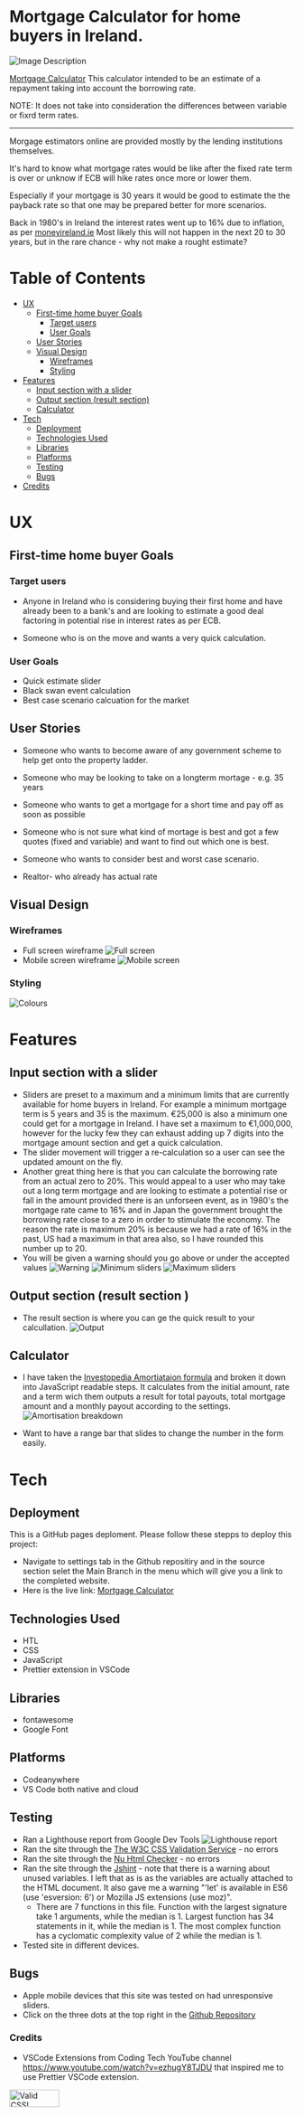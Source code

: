 # Mortgage Calculator for home buyers in Ireland.
![Image Description](./assets/images/site_presentation.jpg)

[Mortgage Calculator](https://oarina.github.io/mortgage-calculator/) This calculator intended to be an estimate of a repayment taking into account the borrowing rate.

NOTE: It does not take into consideration the differences between variable or fixrd term rates. 

***

Morgage estimators online are provided mostly by the lending institutions themselves.

It's hard to know what mortgage rates would be like after the fixed rate term is over or unknow if ECB will hike rates once more or lower them. 

Especially if your mortgage is 30 years it would be good to estimate the the payback rate so that one may be prepared better for more scenarios. 

Back in 1980's in Ireland the interest rates went up to 16% due to inflation, as per [moneyireland.ie](https://www.moneyguideireland.com/history-of-mortgage-rates-in-ireland.html)  Most likely this will not happen in the next 20 to 30 years, but in the rare chance - why not make a rought estimate? 


# Table of Contents
- [UX](#ux)
  - [First-time home buyer Goals](#first-time-home-buyer-goals)
    - [Target users](#target-users)
    - [User Goals](#user-goals)
  - [User Stories](#user-stories)
  - [Visual Design](#visual-design)
    - [Wireframes](#wireframes)
    - [Styling](#styling)
- [Features](#features)
  - [Input section with a slider](#input-section-with-a-slider)
  - [Output section (result section)](#output-section-result-section)
  - [Calculator](#calculator)
- [Tech](#tech)
  - [Deployment](#deployment)
  - [Technologies Used](#technologies-used)
  - [Libraries](#libraries)
  - [Platforms](#platforms)
  - [Testing](#testing)
  - [Bugs](#bugs)
- [Credits](#credits)


# UX
## First-time home buyer Goals 

### Target users 

* Anyone in Ireland who is considering buying their first home and have already been to a bank's and are looking to estimate a good deal factoring in potential rise in interest rates as per ECB. 

*  Someone who is on the move and wants a very quick calculation.



### User Goals 

- Quick estimate slider
- Black swan event calculation 
- Best case scenario calcuation for the market


## User Stories

 * Someone who wants to become aware of any government scheme to help get onto the property ladder.

 * Someone who may be looking to take on a longterm mortage - e.g. 35 years

 * Someone who wants to get a mortgage for a short time and pay off as soon as possible

 * Someone who is not sure what kind of mortage is best and got a few  quotes (fixed and variable) and want to find out which one is best.

 * Someone who wants to consider best and worst case scenario.

 * Realtor- who already has actual rate 

## Visual Design

### Wireframes

* Full screen wireframe
![Full screen](./assets/images/wireframe_full_screen.png)
* Mobile screen wireframe
![Mobile screen](./assets/images/wireframe_mobile.png)

### Styling 

![Colours](./assets/images/site_colours.png)


# Features

## Input section with a slider
* Sliders are preset to a maximum and a minimum limits that are currently available for home buyers in Ireland. For example a minimum mortgage term is 5 years and 35 is the maximum. €25,000 is also a minimum one could get for a mortgage in Ireland. I have set a maximum to  €1,000,000, however for the lucky few they can exhaust adding up 7 digits into the mortgage amount section and get a quick calculation.
* The slider movement will trigger a re-calculation so  a user can see the updated amount on the fly.
* Another great thing here is that you can calculate the borrowing rate from an actual zero to 20%. This would appeal to a user who may take out a long term mortgage and are looking to estimate a potential rise or fall in the amount provided there is an unforseen event, as in 1980's the mortgage rate came to 16% and in Japan the government brought the borrowing rate close to a zero in order to stimulate the economy. The reason the rate is maximum 20% is because we had a rate of 16% in the past, US had a maximum in that area also, so I have rounded this number up to 20.
* You will be given a warning should you go above or under the accepted values
![Warning](./assets/images/input_error.png)
![Minimum sliders](./assets/images/minimum_sliders.png)
![Maximum sliders](./assets/images/maximum_sliders.png)

## Output section (result section )
* The result section is where you can ge the quick result to your calcullation. 
![Output](./assets/images/result_secton.png)

## Calculator
* I have taken the [Investopedia Amortiataion formula](https://www.investopedia.com/terms/a/amortization.asp#:~:text=This%20is%20often%20calculated%20as,multiplied%20by%20the%20beginning%20balance.) and broken it down into JavaScript readable steps. It calculates from the initial amount, rate and a term wich them outputs a result for total payouts, total mortgage amount and a monthly payout according to the settings. 
![Amortisation breakdown](./assets/images/amortisation_formula_flowchart.png)

* Want to have a range bar that slides to change the number in the form easily.


# Tech 

## Deployment

This is a GitHub pages deploment. Please follow these stepps to deploy this project:
* Navigate to settings tab in the Github repositiry and in the source section selet the Main Branch in the menu which will give you a link to the completed website. 
* Here is the live link: [Mortgage Calculator](https://oarina.github.io/mortgage-calculator/)

##  Technologies Used 
* HTL 
* CSS 
* JavaScript
* Prettier extension in VSCode

## Libraries
* fontawesome
* Google Font

## Platforms 
* Codeanywhere 
* VS Code both native and cloud

## Testing 

* Ran a Lighthouse report from Google Dev Tools ![Lighthouse report](./assets/images/lighthouse_report.png)
* Ran the site through the [The W3C CSS Validation Service](https://jigsaw.w3.org/css-validator/validator?uri=https%3A%2F%2Foarina.github.io%2Fmortgage-calculator%2F&profile=css3svg&usermedium=all&warning=1&vextwarning=&lang=en) - no errors
* Ran the site through the [Nu Html Checker](https://validator.w3.org/nu/?doc=https%3A%2F%2Foarina.github.io%2Fmortgage-calculator%2F) - no errors
* Ran the site through the [Jshint](https://jshint.com/) - note that there is a warning about unused variables. I left that as is as the variables are actually attached to the HTML document. It also gave me a warning "'let' is available in ES6 (use 'esversion: 6') or Mozilla JS extensions (use moz)".
    * There are 7 functions in this file. Function with the largest signature take 1 arguments, while the median is 1. Largest function has 34 statements in it, while the median is 1. The most complex function has a cyclomatic complexity value of 2 while the median is 1.
* Tested site in different devices.

## Bugs
* Apple mobile devices that this site was tested on had unresponsive sliders.
* Click on the three dots at the top right in the [Github Repository](https://github.com/oarina/mortgage-calculator)


### Credits

* VSCode Extensions from Coding Tech YouTube channel https://www.youtube.com/watch?v=ezhugY8TJDU that inspired me to use Prettier VSCode extension. 

<!--Granted logo from CSS validator-->
<p>
    <a href="https://jigsaw.w3.org/css-validator/check/referer">
        <img style="border:0;width:88px;height:31px"
            src="https://jigsaw.w3.org/css-validator/images/vcss"
            alt="Valid CSS!" />
    </a>
</p>
